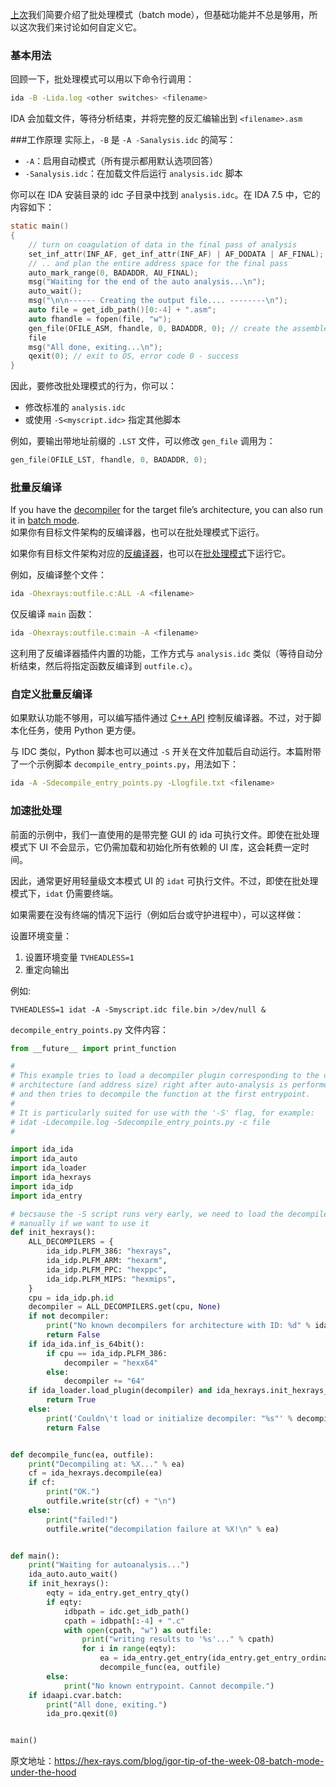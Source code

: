 
[上次](https://hex-rays.com/blog/igor-tip-of-the-week-07-ida-command-line-options-cheatsheet/)我们简要介绍了批处理模式（batch mode），但基础功能并不总是够用，所以这次我们来讨论如何自定义它。
### 基本用法
回顾一下，批处理模式可以用以下命令行调用：

```bash
ida -B -Lida.log <other switches> <filename>
```

IDA 会加载文件，等待分析结束，并将完整的反汇编输出到 `<filename>.asm`

###工作原理
实际上，`-B` 是 `-A -Sanalysis.idc` 的简写：

- `-A`：启用自动模式（所有提示都用默认选项回答）
- `-Sanalysis.idc`：在加载文件后运行 `analysis.idc` 脚本

你可以在 IDA 安装目录的 idc 子目录中找到 `analysis.idc`。在 IDA 7.5 中，它的内容如下：

```c
static main()
{
	// turn on coagulation of data in the final pass of analysis
	set_inf_attr(INF_AF, get_inf_attr(INF_AF) | AF_DODATA | AF_FINAL);
	// .. and plan the entire address space for the final pass
	auto_mark_range(0, BADADDR, AU_FINAL);
	msg("Waiting for the end of the auto analysis...\n");
	auto_wait();
	msg("\n\n------ Creating the output file.... --------\n");
	auto file = get_idb_path()[0:-4] + ".asm";
	auto fhandle = fopen(file, "w");
	gen_file(OFILE_ASM, fhandle, 0, BADADDR, 0); // create the assembler
	file
	msg("All done, exiting...\n");
	qexit(0); // exit to OS, error code 0 - success
}
```

因此，要修改批处理模式的行为，你可以：

- 修改标准的 `analysis.idc`
- 或使用 `-S<myscript.idc>` 指定其他脚本

例如，要输出带地址前缀的 `.LST` 文件，可以修改 `gen_file` 调用为：
```c
gen_file(OFILE_LST, fhandle, 0, BADADDR, 0);
```

### 批量反编译

If you have the [decompiler](https://hex-rays.com/products/decompiler/) for the target file’s architecture, you can also run it in [batch mode](https://hex-rays.com/products/decompiler/manual/batch.shtml).  
如果你有目标文件架构的反编译器，也可以在批处理模式下运行。

如果你有目标文件架构对应的[反编译器](https://hex-rays.com/products/decompiler)，也可以在[批处理模式](https://hex-rays.com/products/decompiler/manual/batch.shtml)下运行它。

例如，反编译整个文件：

```bash
ida -Ohexrays:outfile.c:ALL -A <filename>
```

仅反编译 `main` 函数：

```bash
ida -Ohexrays:outfile.c:main -A <filename>
```

这利用了反编译器插件内置的功能，工作方式与 `analysis.idc` 类似（等待自动分析结束，然后将指定函数反编译到 `outfile.c`）。

### 自定义批量反编译
如果默认功能不够用，可以编写插件通过 [C++ API](https://hex-rays.com/products/decompiler/sdk/) 控制反编译器。不过，对于脚本化任务，使用 Python 更方便。

与 IDC 类似，Python 脚本也可以通过 `-S` 开关在文件加载后自动运行。本篇附带了一个示例脚本 `decompile_entry_points.py`，用法如下：

```bash
ida -A -Sdecompile_entry_points.py -Llogfile.txt <filename>
```

### 加速批处理
前面的示例中，我们一直使用的是带完整 GUI 的 ida 可执行文件。即使在批处理模式下 UI 不会显示，它仍需加载和初始化所有依赖的 UI 库，这会耗费一定时间。

因此，通常更好用轻量级文本模式 UI 的 `idat` 可执行文件。不过，即使在批处理模式下，`idat` 仍需要终端。

如果需要在没有终端的情况下运行（例如后台或守护进程中），可以这样做：

设置环境变量：

1.  设置环境变量 `TVHEADLESS=1`
2.  重定向输出

例如:
```
TVHEADLESS=1 idat -A -Smyscript.idc file.bin >/dev/null &
```

`decompile_entry_points.py` 文件内容：
```python
from __future__ import print_function

#
# This example tries to load a decompiler plugin corresponding to the current
# architecture (and address size) right after auto-analysis is performed,
# and then tries to decompile the function at the first entrypoint.
#
# It is particularly suited for use with the '-S' flag, for example:
# idat -Ldecompile.log -Sdecompile_entry_points.py -c file
#

import ida_ida
import ida_auto
import ida_loader
import ida_hexrays
import ida_idp
import ida_entry

# becsause the -S script runs very early, we need to load the decompiler
# manually if we want to use it
def init_hexrays():
    ALL_DECOMPILERS = {
        ida_idp.PLFM_386: "hexrays",
        ida_idp.PLFM_ARM: "hexarm",
        ida_idp.PLFM_PPC: "hexppc",
        ida_idp.PLFM_MIPS: "hexmips",
    }
    cpu = ida_idp.ph.id
    decompiler = ALL_DECOMPILERS.get(cpu, None)
    if not decompiler:
        print("No known decompilers for architecture with ID: %d" % ida_idp.ph.id)
        return False
    if ida_ida.inf_is_64bit():
        if cpu == ida_idp.PLFM_386:
            decompiler = "hexx64"
        else:
            decompiler += "64"
    if ida_loader.load_plugin(decompiler) and ida_hexrays.init_hexrays_plugin():
        return True
    else:
        print('Couldn\'t load or initialize decompiler: "%s"' % decompiler)
        return False


def decompile_func(ea, outfile):
    print("Decompiling at: %X..." % ea)
    cf = ida_hexrays.decompile(ea)
    if cf:
        print("OK.")
        outfile.write(str(cf) + "\n")
    else:
        print("failed!")
        outfile.write("decompilation failure at %X!\n" % ea)


def main():
    print("Waiting for autoanalysis...")
    ida_auto.auto_wait()
    if init_hexrays():
        eqty = ida_entry.get_entry_qty()
        if eqty:
            idbpath = idc.get_idb_path()
            cpath = idbpath[:-4] + ".c"
            with open(cpath, "w") as outfile:
                print("writing results to '%s'..." % cpath)
                for i in range(eqty):
                    ea = ida_entry.get_entry(ida_entry.get_entry_ordinal(i))
                    decompile_func(ea, outfile)
        else:
            print("No known entrypoint. Cannot decompile.")
    if idaapi.cvar.batch:
        print("All done, exiting.")
        ida_pro.qexit(0)


main()
```

原文地址：https://hex-rays.com/blog/igor-tip-of-the-week-08-batch-mode-under-the-hood